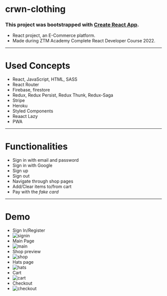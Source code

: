 # crwn-clothing
### This project was bootstrapped with [Create React App](https://github.com/facebook/create-react-app).
- React project, an E-Commerce platform.
- Made during ZTM Academy Complete React Developer Course 2022.
---
# Used Concepts
- React, JavaScript, HTML, SASS
- React Router
- Firebase, firestore
- Redux, Redux Persist, Redux Thunk, Redux-Saga
- Stripe
- Heroku
- Styled Components
- Reaact Lazy
- PWA
---
# Functionalities
- Sign in with email and password
- Sign in with Google
- Sign up
- Sign out
- Navigate through shop pages
- Add/Clear items to/from cart
- Pay with the *fake card*
---
# Demo
- Sign In/Register
- ![signin](https://user-images.githubusercontent.com/72084877/142732725-db00f0b7-d9bb-416b-a69b-aa75810f29f6.png)
- Main Page
- ![main](https://user-images.githubusercontent.com/72084877/142732733-eaa99999-ea7a-4e26-9a4c-32cbb78f0ce7.png)
- Shop preview
- ![shop](https://user-images.githubusercontent.com/72084877/142732741-24b232f9-23a2-4b0d-9964-2b135b50e81e.png)
- Hats page
- ![hats](https://user-images.githubusercontent.com/72084877/142732744-ae20504e-afc7-4b8d-8820-6faeaf0b45f0.png)
- Cart
- ![cart](https://user-images.githubusercontent.com/72084877/142732748-360c3b30-f0ab-49ef-a137-67b3aa50fe2a.png)
- Checkout
- ![checkout](https://user-images.githubusercontent.com/72084877/142732754-240e998b-cb92-4c0c-af3d-22f925368428.png)
